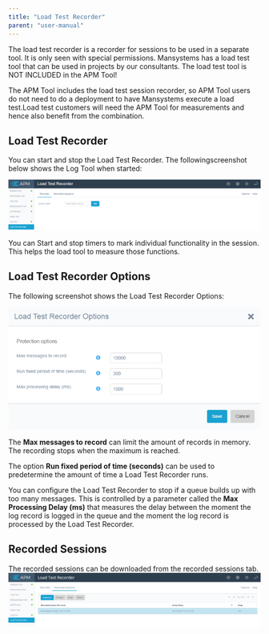 ```yaml
---
title: "Load Test Recorder"
parent: "user-manual"
---
```

The load test recorder is a recorder for sessions to be used in a separate tool. It is only seen with 
special permissions. Mansystems has a load test tool that can be used in projects by our consultants. 
The load test tool is NOT INCLUDED in the APM Tool!

The APM Tool includes the load test session recorder, so APM Tool users do not need to do a deployment to have Mansystems execute a load test.Load test customers will need the APM Tool for measurements  and hence also benefit from the combination. 

## Load Test Recorder

You can start and stop the Load Test Recorder. The followingscreenshot below shows the Log Tool when started:

![](attachments/Load_Test_Recorder/Control.png)

You can Start and stop timers to mark individual functionality in the session. This helps the load tool to measure those functions.

## Load Test Recorder Options

The following screenshot shows the Load Test Recorder Options:

![](attachments/Load_Test_Recorder/Options.png)

The **Max messages to record** can limit the amount of records in memory. The recording stops when the maximum is reached.

The option **Run fixed period of time (seconds)** can be used to predetermine the amount of time a Load Test Recorder runs.

You can configure the Load Test Recorder to stop if a queue builds up with too many messages. This is controlled by a parameter called the **Max Processing Delay (ms)** that measures the delay between the moment the log record is logged in the queue and the moment the log record is processed by the Load Test Recorder.

## Recorded Sessions

The recorded sessions can be downloaded from the recorded sessions tab.
![](attachments/Load_Test_Recorder/Overview.png)
